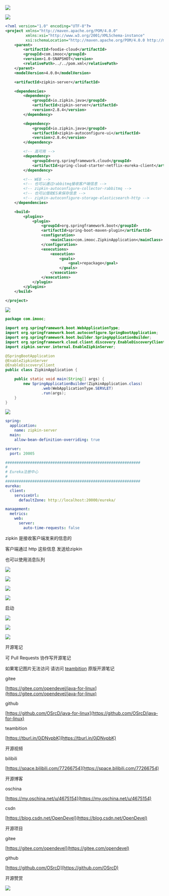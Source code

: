 ![](https://tcs.teambition.net/storage/31223bb438f3b17db8666ab0112a2457af23?Signature=eyJhbGciOiJIUzI1NiIsInR5cCI6IkpXVCJ9.eyJBcHBJRCI6IjU5Mzc3MGZmODM5NjMyMDAyZTAzNThmMSIsIl9hcHBJZCI6IjU5Mzc3MGZmODM5NjMyMDAyZTAzNThmMSIsIl9vcmdhbml6YXRpb25JZCI6IiIsImV4cCI6MTYxMjc5NTIyNCwiaWF0IjoxNjEyMTkwNDI0LCJyZXNvdXJjZSI6Ii9zdG9yYWdlLzMxMjIzYmI0MzhmM2IxN2RiODY2NmFiMDExMmEyNDU3YWYyMyJ9.YvgPSDSj_hk1lXhLgtVLlp6r_gFbzjkSVkY90BZaMG4&download=image.png "")

![](https://tcs.teambition.net/storage/3122e8ad9e4a5fcbc95a61b97b5386058020?Signature=eyJhbGciOiJIUzI1NiIsInR5cCI6IkpXVCJ9.eyJBcHBJRCI6IjU5Mzc3MGZmODM5NjMyMDAyZTAzNThmMSIsIl9hcHBJZCI6IjU5Mzc3MGZmODM5NjMyMDAyZTAzNThmMSIsIl9vcmdhbml6YXRpb25JZCI6IiIsImV4cCI6MTYxMjc5NTIyNCwiaWF0IjoxNjEyMTkwNDI0LCJyZXNvdXJjZSI6Ii9zdG9yYWdlLzMxMjJlOGFkOWU0YTVmY2JjOTVhNjFiOTdiNTM4NjA1ODAyMCJ9.66uAZbT3Vx2gAC3XYsLfEbCXOmP5jUA87EvZP191w_s&download=image.png "")

```xml
<?xml version="1.0" encoding="UTF-8"?>
<project xmlns="http://maven.apache.org/POM/4.0.0"
         xmlns:xsi="http://www.w3.org/2001/XMLSchema-instance"
         xsi:schemaLocation="http://maven.apache.org/POM/4.0.0 http://maven.apache.org/xsd/maven-4.0.0.xsd">
    <parent>
        <artifactId>foodie-cloud</artifactId>
        <groupId>com.imooc</groupId>
        <version>1.0-SNAPSHOT</version>
        <relativePath>../../pom.xml</relativePath>
    </parent>
    <modelVersion>4.0.0</modelVersion>

    <artifactId>zipkin-server</artifactId>

    <dependencies>
        <dependency>
            <groupId>io.zipkin.java</groupId>
            <artifactId>zipkin-server</artifactId>
            <version>2.8.4</version>
        </dependency>

        <dependency>
            <groupId>io.zipkin.java</groupId>
            <artifactId>zipkin-autoconfigure-ui</artifactId>
            <version>2.8.4</version>
        </dependency>

        <!-- 高可用 -->
        <dependency>
            <groupId>org.springframework.cloud</groupId>
            <artifactId>spring-cloud-starter-netflix-eureka-client</artifactId>
        </dependency>

        <!-- WEB -->
        <!-- 也可以通过rabbitmq接收客户端信息 -->
        <!-- zipkin-autoconfigure-collector-rabbitmq -->
        <!-- 也可以借助ES来保存信息 -->
        <!-- zipkin-autoconfigure-storage-elasticsearch-http -->
    </dependencies>

    <build>
        <plugins>
            <plugin>
                <groupId>org.springframework.boot</groupId>
                <artifactId>spring-boot-maven-plugin</artifactId>
                <configuration>
                    <mainClass>com.imooc.ZipkinApplication</mainClass>
                </configuration>
                <executions>
                    <execution>
                        <goals>
                            <goal>repackage</goal>
                        </goals>
                    </execution>
                </executions>
            </plugin>
        </plugins>
    </build>

</project>
```

![](https://tcs.teambition.net/storage/31221e3a43330da9fe6d6914069e8ddfecaa?Signature=eyJhbGciOiJIUzI1NiIsInR5cCI6IkpXVCJ9.eyJBcHBJRCI6IjU5Mzc3MGZmODM5NjMyMDAyZTAzNThmMSIsIl9hcHBJZCI6IjU5Mzc3MGZmODM5NjMyMDAyZTAzNThmMSIsIl9vcmdhbml6YXRpb25JZCI6IiIsImV4cCI6MTYxMjc5NTIyNCwiaWF0IjoxNjEyMTkwNDI0LCJyZXNvdXJjZSI6Ii9zdG9yYWdlLzMxMjIxZTNhNDMzMzBkYTlmZTZkNjkxNDA2OWU4ZGRmZWNhYSJ9.IyEkm209eK_OZzbqVGf7nfjPwW2sGFITuQvIJVbJP7U&download=image.png "")

```java
package com.imooc;

import org.springframework.boot.WebApplicationType;
import org.springframework.boot.autoconfigure.SpringBootApplication;
import org.springframework.boot.builder.SpringApplicationBuilder;
import org.springframework.cloud.client.discovery.EnableDiscoveryClient;
import zipkin.server.internal.EnableZipkinServer;

@SpringBootApplication
@EnableZipkinServer
@EnableDiscoveryClient
public class ZipkinApplication {

    public static void main(String[] args) {
        new SpringApplicationBuilder(ZipkinApplication.class)
                .web(WebApplicationType.SERVLET)
                .run(args);
    }
}

```

![](https://tcs.teambition.net/storage/31227ac94ee02ff5d032d871efa0d09d7fe8?Signature=eyJhbGciOiJIUzI1NiIsInR5cCI6IkpXVCJ9.eyJBcHBJRCI6IjU5Mzc3MGZmODM5NjMyMDAyZTAzNThmMSIsIl9hcHBJZCI6IjU5Mzc3MGZmODM5NjMyMDAyZTAzNThmMSIsIl9vcmdhbml6YXRpb25JZCI6IiIsImV4cCI6MTYxMjc5NTIyNCwiaWF0IjoxNjEyMTkwNDI0LCJyZXNvdXJjZSI6Ii9zdG9yYWdlLzMxMjI3YWM5NGVlMDJmZjVkMDMyZDg3MWVmYTBkMDlkN2ZlOCJ9.U11tC2gFoSQ3Cb7HmYWSBGMMAKGuKeOWh-KbT6tnytQ&download=image.png "")

```yaml
spring:
  application:
    name: zipkin-server
  main:
    allow-bean-definition-overriding: true

server:
  port: 20005

############################################################
#
# Eureka注册中心
#
############################################################
eureka:
  client:
    serviceUrl:
      defaultZone: http://localhost:20000/eureka/

management:
  metrics:
    web:
      server:
        auto-time-requests: false


```

zipkin 是接收客户端发来的信息的

客户端通过 http 这些信息 发送给zipkin

也可以使用消息队列

![](https://tcs.teambition.net/storage/31222408aff52c083ea9eebc461dc347a099?Signature=eyJhbGciOiJIUzI1NiIsInR5cCI6IkpXVCJ9.eyJBcHBJRCI6IjU5Mzc3MGZmODM5NjMyMDAyZTAzNThmMSIsIl9hcHBJZCI6IjU5Mzc3MGZmODM5NjMyMDAyZTAzNThmMSIsIl9vcmdhbml6YXRpb25JZCI6IiIsImV4cCI6MTYxMjc5NTIyNCwiaWF0IjoxNjEyMTkwNDI0LCJyZXNvdXJjZSI6Ii9zdG9yYWdlLzMxMjIyNDA4YWZmNTJjMDgzZWE5ZWViYzQ2MWRjMzQ3YTA5OSJ9.9AFSGce_WDmf3rqBlengarlJ8gP19Vzqbsj4997ngjE&download=image.png "")

![](https://tcs.teambition.net/storage/3122d01902856ef9f5514845f981cba8953a?Signature=eyJhbGciOiJIUzI1NiIsInR5cCI6IkpXVCJ9.eyJBcHBJRCI6IjU5Mzc3MGZmODM5NjMyMDAyZTAzNThmMSIsIl9hcHBJZCI6IjU5Mzc3MGZmODM5NjMyMDAyZTAzNThmMSIsIl9vcmdhbml6YXRpb25JZCI6IiIsImV4cCI6MTYxMjc5NTIyNCwiaWF0IjoxNjEyMTkwNDI0LCJyZXNvdXJjZSI6Ii9zdG9yYWdlLzMxMjJkMDE5MDI4NTZlZjlmNTUxNDg0NWY5ODFjYmE4OTUzYSJ9.IZVa9HuTgETAuIi_Ye8fIyU7cK_MrCK4KrNkuVaGs0c&download=image.png "")

![](https://tcs.teambition.net/storage/3122b860350732aa564e909311467504f4bb?Signature=eyJhbGciOiJIUzI1NiIsInR5cCI6IkpXVCJ9.eyJBcHBJRCI6IjU5Mzc3MGZmODM5NjMyMDAyZTAzNThmMSIsIl9hcHBJZCI6IjU5Mzc3MGZmODM5NjMyMDAyZTAzNThmMSIsIl9vcmdhbml6YXRpb25JZCI6IiIsImV4cCI6MTYxMjc5NTIyNCwiaWF0IjoxNjEyMTkwNDI0LCJyZXNvdXJjZSI6Ii9zdG9yYWdlLzMxMjJiODYwMzUwNzMyYWE1NjRlOTA5MzExNDY3NTA0ZjRiYiJ9.bMFx19vBIfgbvIpdlUrJEQeOUu-xIaieVJWB5w2nOcI&download=image.png "")

![](https://tcs.teambition.net/storage/312233911e227cdf969727a8adb6ee61eb28?Signature=eyJhbGciOiJIUzI1NiIsInR5cCI6IkpXVCJ9.eyJBcHBJRCI6IjU5Mzc3MGZmODM5NjMyMDAyZTAzNThmMSIsIl9hcHBJZCI6IjU5Mzc3MGZmODM5NjMyMDAyZTAzNThmMSIsIl9vcmdhbml6YXRpb25JZCI6IiIsImV4cCI6MTYxMjc5NTIyNCwiaWF0IjoxNjEyMTkwNDI0LCJyZXNvdXJjZSI6Ii9zdG9yYWdlLzMxMjIzMzkxMWUyMjdjZGY5Njk3MjdhOGFkYjZlZTYxZWIyOCJ9.2by3cY0eNwV1C0YaWaFRofvA-9uaY33RipC2lYcNv4U&download=image.png "")



 启动

![](https://tcs.teambition.net/storage/3122fdfc651d660ebca3524efd10120ed66a?Signature=eyJhbGciOiJIUzI1NiIsInR5cCI6IkpXVCJ9.eyJBcHBJRCI6IjU5Mzc3MGZmODM5NjMyMDAyZTAzNThmMSIsIl9hcHBJZCI6IjU5Mzc3MGZmODM5NjMyMDAyZTAzNThmMSIsIl9vcmdhbml6YXRpb25JZCI6IiIsImV4cCI6MTYxMjc5NTIyNCwiaWF0IjoxNjEyMTkwNDI0LCJyZXNvdXJjZSI6Ii9zdG9yYWdlLzMxMjJmZGZjNjUxZDY2MGViY2EzNTI0ZWZkMTAxMjBlZDY2YSJ9.HI1Y-Kb0JFQoGeXmDVxR74H3s0yoNaciQ4NBlVmlXQE&download=image.png "")

![](https://tcs.teambition.net/storage/3122dcc3207f831ebc252f826ce919291ba3?Signature=eyJhbGciOiJIUzI1NiIsInR5cCI6IkpXVCJ9.eyJBcHBJRCI6IjU5Mzc3MGZmODM5NjMyMDAyZTAzNThmMSIsIl9hcHBJZCI6IjU5Mzc3MGZmODM5NjMyMDAyZTAzNThmMSIsIl9vcmdhbml6YXRpb25JZCI6IiIsImV4cCI6MTYxMjc5NTIyNCwiaWF0IjoxNjEyMTkwNDI0LCJyZXNvdXJjZSI6Ii9zdG9yYWdlLzMxMjJkY2MzMjA3ZjgzMWViYzI1MmY4MjZjZTkxOTI5MWJhMyJ9.MXWJKL4WcteV6I_rBJ48V8KzA0LIbDGzHOe2SzUeVRw&download=image.png "")

![](https://tcs.teambition.net/storage/312237ebe671fdd69c661b6fda1a0db4a7b1?Signature=eyJhbGciOiJIUzI1NiIsInR5cCI6IkpXVCJ9.eyJBcHBJRCI6IjU5Mzc3MGZmODM5NjMyMDAyZTAzNThmMSIsIl9hcHBJZCI6IjU5Mzc3MGZmODM5NjMyMDAyZTAzNThmMSIsIl9vcmdhbml6YXRpb25JZCI6IiIsImV4cCI6MTYxMjc5NTIyNCwiaWF0IjoxNjEyMTkwNDI0LCJyZXNvdXJjZSI6Ii9zdG9yYWdlLzMxMjIzN2ViZTY3MWZkZDY5YzY2MWI2ZmRhMWEwZGI0YTdiMSJ9.JAbdSaHXKr_qHeyEbz2lFQPfM5DSuK_OUXbOuQOmp1s&download=image.png "")







开源笔记

可 Pull Requests 协作写开源笔记

如果笔记图片无法访问 请访问 [teambition](https://tburl.in/0jDNvpbK) 原版开源笔记

gitee

[https://gitee.com/opendevel/java-for-linux](https://gitee.com/opendevel/java-for-linux)

github

[https://github.com/OSrcD/java-for-linux](https://github.com/OSrcD/java-for-linux)

teambition

[https://tburl.in/0jDNvpbK](https://tburl.in/0jDNvpbK)

开源视频

bilibili

[https://space.bilibili.com/77266754](https://space.bilibili.com/77266754)

开源博客

oschina

[https://my.oschina.net/u/4675154](https://my.oschina.net/u/4675154)

csdn

[https://blog.csdn.net/OpenDevel](https://blog.csdn.net/OpenDevel)

开源项目

gitee

[https://gitee.com/opendevel](https://gitee.com/opendevel)

github

[https://github.com/OSrcD](https://github.com/OSrcD)

开源赞赏

![](https://tcs.teambition.net/storage/3121aed56e96d914e1046f3b498b493ce232?Signature=eyJhbGciOiJIUzI1NiIsInR5cCI6IkpXVCJ9.eyJBcHBJRCI6IjU5Mzc3MGZmODM5NjMyMDAyZTAzNThmMSIsIl9hcHBJZCI6IjU5Mzc3MGZmODM5NjMyMDAyZTAzNThmMSIsIl9vcmdhbml6YXRpb25JZCI6IiIsImV4cCI6MTYxMjc5NTIyNCwiaWF0IjoxNjEyMTkwNDI0LCJyZXNvdXJjZSI6Ii9zdG9yYWdlLzMxMjFhZWQ1NmU5NmQ5MTRlMTA0NmYzYjQ5OGI0OTNjZTIzMiJ9.9Vfd6zYCrdThCxzYyPnRCu53s10-ahYO4ankB_DUk14&download=image.png "")


